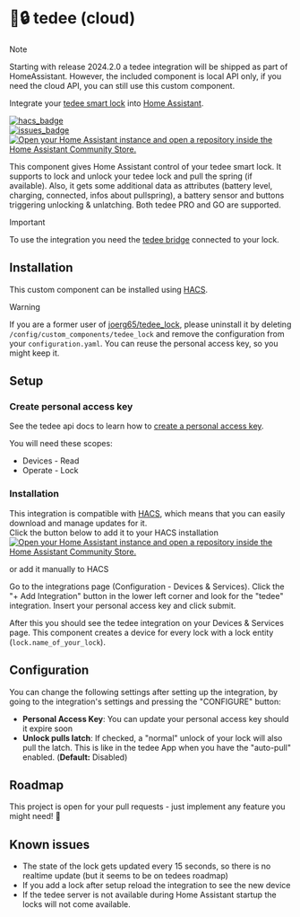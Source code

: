 # 🤖🔒 tedee (cloud)
> [!NOTE]
> Starting with release 2024.2.0 a tedee integration will be shipped as part of HomeAssistant. However, the included component is local API only, if you need the cloud API, you can still use this custom component.

Integrate your [tedee smart lock](https://tedee.com/product-info/lock/) into [Home Assistant](https://www.home-assistant.io/).

[![hacs_badge](https://img.shields.io/badge/HACS-Default-41BDF5.svg?style=for-the-badge)](https://github.com/hacs/integration)  
[![issues_badge](https://img.shields.io/github/issues-raw/patrickhilker/tedee_hass_integration?style=for-the-badge)](https://github.com/patrickhilker/tedee_hass_integration/issues)  
[![Open your Home Assistant instance and open a repository inside the Home Assistant Community Store.](https://my.home-assistant.io/badges/hacs_repository.svg)](https://my.home-assistant.io/redirect/hacs_repository/?owner=patrickhilker&repository=tedee_hass_integration&category=integration)


This component gives Home Assistant control of your tedee smart lock. It supports to lock and unlock your tedee lock and pull the spring (if available). Also, it gets some additional data as attributes (battery level, charging, connected, infos about pullspring), a battery sensor and buttons triggering unlocking & unlatching. Both tedee PRO and GO are supported.

> [!IMPORTANT]
> To use the integration you need the [tedee bridge](https://tedee.com/product-info/bridge/) connected to your lock.

## Installation

This custom component can be installed using [HACS](https://hacs.xyz/).

> [!WARNING]
>  If you are a former user of [joerg65/tedee_lock](https://github.com/joerg65/tedee_lock), please uninstall it by deleting `/config/custom_components/tedee_lock` and remove the configuration from your `configuration.yaml`. You can reuse the personal access key, so you might keep it.

## Setup

### Create personal access key

See the tedee api docs to learn how to [create a personal access key](https://tedee-tedee-api-doc.readthedocs-hosted.com/en/latest/howtos/authenticate.html#personal-access-key).

You will need these scopes:

   - Devices - Read
   - Operate - Lock

### Installation

This integration is compatible with [HACS](https://hacs.xyz/), which means that you can easily download and manage updates for it. <br>
Click the button below to add it to your HACS installation <br>
[![Open your Home Assistant instance and open a repository inside the Home Assistant Community Store.](https://my.home-assistant.io/badges/hacs_repository.svg)](https://my.home-assistant.io/redirect/hacs_repository/?owner=patrickhilker&repository=tedee_hass_integration&category=integration)

or add it manually to HACS

Go to the integrations page (Configuration - Devices & Services). Click the "+ Add Integration" button in the lower left corner and look for the "tedee" integration. Insert your personal access key and click submit.

After this you should see the tedee integration on your Devices & Services page. This component creates a device for every lock with a lock entity (`lock.name_of_your_lock`).

## Configuration

You can change the following settings after setting up the integration, by going to the integration's settings and pressing the "CONFIGURE" button:

- **Personal Access Key**: You can update your personal access key should it expire soon
- **Unlock pulls latch**: If checked, a "normal" unlock of your lock will also pull the latch. This is like in the tedee App when you have the "auto-pull" enabled. (**Default:** Disabled)

## Roadmap

This project is open for your pull requests - just implement any feature you might need! 🚀

## Known issues

- The state of the lock gets updated every 15 seconds, so there is no realtime update (but it seems to be on tedees roadmap)
- If you add a lock after setup reload the integration to see the new device
- If the tedee server is not available during Home Assistant startup the locks will not come available.
